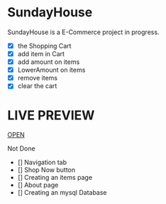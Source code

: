 # SundayHouse
SundayHouse is a E-Commerce project in progress.

- [x] the Shopping Cart
- [x] add item in Cart
- [x] add amount on items
- [x] LowerAmount on items
- [x] remove items
- [x] clear the cart

# LIVE PREVIEW
[OPEN](https://mitrearazvan.github.io/SundayHouse/public/index.html)

Not Done
 
- [] Navigation tab
- [] Shop Now button
- [] Creating an items page
- [] About page
- [] Creating an mysql Database

